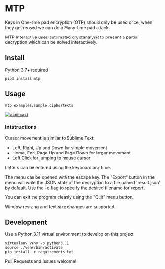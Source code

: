 # MTP

Keys in One-time pad encryption (OTP) should only be used once, when they get reused we can do a Many-time pad attack.

MTP Interactive uses automated cryptanalysis to present a partial decryption which can be solved interactively.

## Install

Python 3.7+ required

```
pip3 install mtp
```

## Usage

```
mtp examples/sample.ciphertexts
```

[![asciicast](https://asciinema.org/a/204705.png)](https://asciinema.org/a/204705)

### Intstructions

Cursor movement is similar to Sublime Text:
 - Left, Right, Up and Down for simple movement
 - Home, End, Page Up and Page Down for larger movement
 - Left Click for jumping to mouse cursor

Letters can be entered using the keyboard any time.

The menu can be opened with the escape key. The "Export" button in the menu
will write the JSON state of the decryption to a file named 'result.json' by default. Use the -o flag to specify the desired filename for export.

You can exit the program cleanly using the "Quit" menu button.

Window resizing and text size changes are supported.

## Development

Use a Python 3.11 virtual environment to develop on this project

```
virtualenv venv -p python3.11
source ./venv/bin/activate
pip install -r requirements.txt
```

Pull Requests and Issues welcome!

